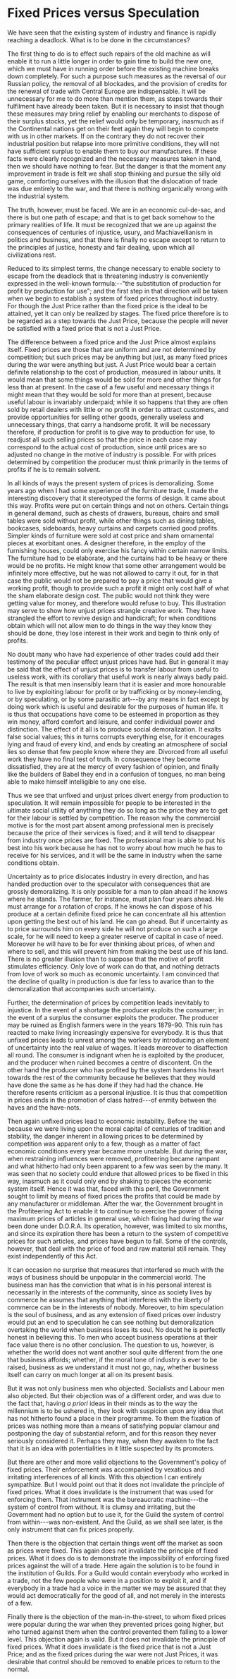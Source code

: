 # Fixed Prices versus Speculation

We have seen that the existing system of industry and finance is rapidly reaching a deadlock. What is to be done in the circumstances?

The first thing to do is to effect such repairs of the old machine as will enable it to run a little longer in order to gain time to build the new one, which we must have in running order before the existing machine breaks down completely. For such a purpose such measures as the reversal of our Russian policy, the removal of all blockades, and the provision of credits for the renewal of trade with Central Europe are indispensable. It will be unnecessary for me to do more than mention them, as steps towards their fulfilment have already been taken. But it is necessary to insist that though these measures may bring relief by enabling our merchants to dispose of their surplus stocks, yet the relief would only be temporary, inasmuch as if the Continental nations get on their feet again they will begin to compete with us in other markets. If on the contrary they do not recover their industrial position but relapse into more primitive conditions, they will not have sufficient surplus to enable them to buy our manufactures. If these facts were clearly recognized and the necessary measures taken in hand, then we should have nothing to fear. But the danger is that the moment any improvement in trade is felt we shall stop thinking and pursue the silly old game, comforting ourselves with the illusion that the dislocation of trade was due entirely to the war, and that there is nothing organically wrong with the industrial system.

The truth, however, must be faced. We are in an economic cul-de-sac, and there is but one path of escape; and that is to get back somehow to the primary realities of life. It must be recognized that we are up against the consequences of centuries of injustice, usury, and Machiavellianism in politics and business, and that there is finally no escape except to return to the principles af justice, honesty and fair dealing, upon which all civilizations rest.

Reduced to its simplest terms, the change necessary to enable society to escape from the deadlock that is threatening industry is conveniently expressed in the well-known formula:--"the substitution of production for profit by production for use"; and the first step in that direction will be taken when we begin to establish a system of fixed prices throughout industry. For though the Just Price rather than the fixed price is the ideal to be attained, yet it can only be realized by stages. The fixed price therefore is to be regarded as a step towards the Just Price, because the people will never be satisfied with a fixed price that is not a Just Price.

The difference between a fixed price and the Just Price almost explains itself. Fixed prices are those that are uniform and are not determined by competition; but such prices may be anything but just, as many fixed prices during the war were anything but just. A Just Price would bear a certain definite relationship to the cost of production, measured in labour units. It would mean that some things would be sold for more and other things for less than at present. In the case of a few useful and necessary things it might mean that they would be sold for more than at present, because useful labour is invariably underpaid; while it so happens that they are often sold by retail dealers with little or no profit in order to attract customers, and provide opportunities for selling other goods, generally useless and unnecessary things, that carry a handsome profit. It will be necessary therefore, if production for profit is to give way to production for use, to readjust all such selling prices so that the price in each case may correspond to the actual cost of production, since until prices are so adjusted no change in the motive of industry is possible. For with prices determined by competition the producer must think primarily in the terms of profits if he is to remain solvent.

In all kinds of ways the present system of prices is demoralizing. Some years ago when I had some experience of the furniture trade, I made the interesting discovery that it stereotyped the forms of design. It came about this way. Profits were put on certain things and not on others. Certain things in general demand, such as chests of drawers, bureaus, chairs and small tables were sold without profit, while other things such as dining tables, bookcases, sideboards, heavy curtains and carpets carried good profits. Simpler kinds of furniture were sold at cost price and sham ornamental pieces at exorbitant ones. A designer therefore, in the employ of the furnishing houses, could only exercise his fancy within certain narrow limits. The furniture had to be elaborate, and the curtains had to be heavy or there would be no profits. He might know that some other arrangement would be infinitely more effective, but he was not allowed to carry it out, for in that case the public would not be prepared to pay a price that would give a working profit, though to provide such a profit it might only cost half of what the sham elaborate design cost. The public would not think they were getting value for money, and therefore would refuse to buy. This illustration may serve to show how unjust prices strangle creative work. They have strangled the effort to revive design and handicraft; for when conditions obtain which will not allow men to do things in the way they know they should be done, they lose interest in their work and begin to think only of profits.

No doubt many who have had experience of other trades could add their testimony of the peculiar effect unjust prices have had. But in general it may be said that the effect of unjust prices is to transfer labour from useful to useless work, with its corollary that useful work is nearly always badly paid. The result is that men insensibly learn that it is easier and more honourable to live by exploiting labour for profit or by trafficking or by money-lending, or by speculating, or by some parasitic art---by any means in fact except by doing work which is useful and desirable for the purposes of human life. It is thus that occupations have come to be esteemed in proportion as they win money, afford comfort and leisure, and confer individual power and distinction. The effect of it all is to produce social demoralization. It exalts false social values; this in turns corrupts everything else, for it encourages lying and fraud of every kind, and ends by creating an atmosphere of social lies so dense that few people know where they are. Divorced from all useful work they have no final test of truth. In consequence they become dissatisfied, they are at the mercy of every fashion of opinion, and finally like the builders of Babel they end in a confusion of tongues, no man being able to make himself intelligible to any one else.

Thus we see that unfixed and unjust prices divert energy from production to speculation. It will remain impossible for people to be interested in the ultimate social utility of anything they do so long as the price they are to get for their labour is settled by competition. The reason why the commercial motive is for the most part absent among professional men is precisely because the price of their services is fixed; and it will tend to disappear from industry once prices are fixed. The professional man is able to put his best into his work because he has not to worry about how much he has to receive for his services, and it will be the same in industry when the same conditions obtain.

Uncertainty as to price dislocates industry in every direction, and has handed production over to the speculator with consequences that are grossly demoralizing. It is only possible for a man to plan ahead if he knows where he stands. The farmer, for instance, must plan four years ahead. He must arrange for a rotation of crops. If he knows he can dispose of his produce at a certain definite fixed price he can concentrate all his attention upon getting the best out of his land. He can go ahead. But if uncertainty as to price surrounds him on every side he will not produce on such a large scale, for he will need to keep a greater reserve of capital in case of need. Moreover he will have to be for ever thinking about prices, of when and where to sell, and this will prevent him from making the best use of his land. There is no greater illusion than to suppose that the motive of profit stimulates efficiency. Only love of work can do that, and nothing detracts from love of work so much as economic uncertainty. I am convinced that the decline of quality in production is due far less to avarice than to the demoralization that accompanies such uncertainty.

Further, the determination of prices by competition leads inevitably to injustice. In the event of a shortage the producer exploits the consumer; in the event of a surplus the consumer exploits the producer. The producer may be ruined as English farmers were in the years 1879-90. This ruin has reacted to make living increasingly expensive for everybody. It is thus that unfixed prices leads to unrest among the workers by introducing an element of uncertainty into the real value of wages. It leads moreover to disaffection all round. The consumer is indignant when he is exploited by the producer, and the producer when ruined becomes a centre of discontent. On the other hand the producer who has profited by the system hardens his heart towards the rest of the community because he believes that they would have done the same as he has done if they had had the chance. He therefore resents criticism as a personal injustice. It is thus that competition in prices ends in the promotion of class hatred---of enmity between the haves and the have-nots.

Then again unfixed prices lead to economic instability. Before the war, because we were living upon the moral capital of centuries of tradition and stability, the danger inherent in allowing prices to be determined by competition was apparent only to a few, though as a matter of fact economic conditions every year became more unstable. But during the war, when restraining influences were removed, profiteering became rampant and what hitherto had only been apparent to a few was seen by the many. It was seen that no society could endure that allowed prices to be fixed in this way, inasmuch as it could only end by shaking to pieces the economic system itself. Hence it was that, faced with this peril, the Government sought to limit by means of fixed prices the profits that could be made by any manufacturer or middleman. After the war, the Government brought in the Profiteering Act to enable it to continue to exercise the power of fixing maximum prices of articles in general use, which fixing had during the war been done under D.O.R.A. Its operation, however, was limited to six months, and since its expiration there has been a return to the system of competitive prices for such articles, and prices have begun to fall. Some of the controls, however, that deal with the price of food and raw material still remain. They exist independently of this Act.

It can occasion no surprise that measures that interfered so much with the ways of business should be unpopular in the commercial world. The business man has the conviction that what is in his personal interest is necessarily in the interests of the community, since as society lives by commerce he assumes that anything that interferes with the liberty of commerce can be in the interests of nobody. Moreover, to him speculation is the soul of business, and as any extension of fixed prices over industry would put an end to speculation he can see nothing but demoralization overtaking the world when business loses its soul. No doubt he is perfectly honest in believing this. To men who accept business operations at their face value there is no other conclusion. The question to us, however, is whether the world does not want another soul quite different from the one that business affords; whether, if the moral tone of industry is ever to be raised, business as we understand it must not go, nay, whether business itself can carry on much longer at all on its present basis.

But it was not only business men who objected. Socialists and Labour men also objected. But their objection was of a different order, and was due to the fact that, having *a priori* ideas in their minds as to the way the millennium is to be ushered in, they look with suspicion upon any idea that has not hitherto found a place in their programme. To them the fixation of prices was nothing more than a means of satisfying popular clamour and postponing the day of substantial reform, and for this reason they never seriously considered it. Perhaps they may, when they awaken to the fact that it is an idea with potentialities in it little suspected by its promoters.

But there are other and more valid objections to the Government's policy of fixed prices. Their enforcement was accompanied by vexatious and irritating interferences of all kinds. With this objection I can entirely sympathize. But I would point out that it does not invalidate the principle of fixed prices. What it does invalidate is the instrument that was used for enforcing them. That instrument was the bureaucratic machine---the system of control from without. It is clumsy and irritating, but the Government had no option but to use it, for the Guild the system of control from within---was non-existent. And the Guild, as we shall see later, is the only instrument that can fix prices properly.

Then there is the objection that certain things went off the market as soon as prices were fixed. This again does not invalidate the principle of fixed prices. What it does do is to demonstrate the impossibility of enforcing fixed prices against the will of a trade. Here again the solution is to be found in the institution of Guilds. For a Guild would contain everybody who worked in a trade, not the few people who were in a position to exploit it, and if everybody in a trade had a voice in the matter we may be assured that they would act democratically for the good of all, and not merely in the interests of a few.

Finally there is the objection of the man-in-the-street, to whom fixed prices were popular during the war when they prevented prices going higher, but who turned against them when the control prevented them falling to a lower level. This objection again is valid. But it does not invalidate the principle of fixed prices. What it does invalidate is the fixed price that is not a Just Price; and as the fixed prices during the war were not Just Prices, it was desirable that control should be removed to enable prices to return to the normal.
